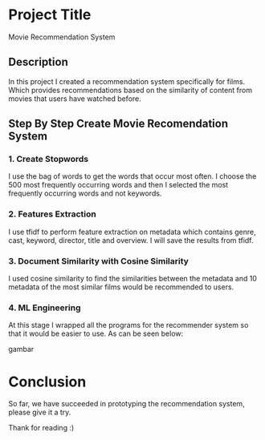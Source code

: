 # Project Title

Movie Recommendation System 


## Description

In this project I created a recommendation system specifically for films. Which provides recommendations based on the similarity of content from movies that users have watched before.


## Step By Step Create Movie Recomendation System 

### 1. Create Stopwords 

I use the bag of words to get the words that occur most often. I choose the 500 most frequently occurring words and then I selected the most frequently occurring words and not keywords.

### 2. Features Extraction 

I use tfidf to perform feature extraction on metadata which contains genre, cast, keyword, director, title and overview. I will save the results from tfidf. 

### 3. Document Similarity with Cosine Similarity 

I used cosine similarity to find the similarities between the metadata and 10 metadata of the most similar films would be recommended to users.

### 4. ML Engineering 

At this stage I wrapped all the programs for the recommender system so that it would be easier to use. As can be seen below:

gambar 

# Conclusion 
So far, we have succeeded in prototyping the recommendation system, please give it a try.

Thank for reading :) 
